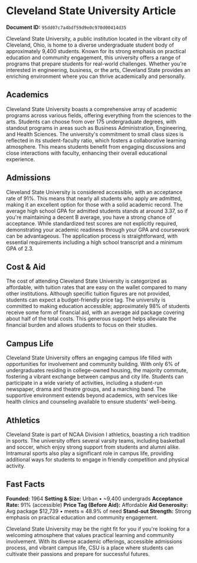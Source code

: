 # Cleveland State University Article

**Document ID:** `95dd07c7a4bdf59d9e0c970d00414d35`

Cleveland State University, a public institution located in the vibrant city of Cleveland, Ohio, is home to a diverse undergraduate student body of approximately 9,400 students. Known for its strong emphasis on practical education and community engagement, this university offers a range of programs that prepare students for real-world challenges. Whether you're interested in engineering, business, or the arts, Cleveland State provides an enriching environment where you can thrive academically and personally.

## Academics
Cleveland State University boasts a comprehensive array of academic programs across various fields, offering everything from the sciences to the arts. Students can choose from over 175 undergraduate degrees, with standout programs in areas such as Business Administration, Engineering, and Health Sciences. The university's commitment to small class sizes is reflected in its student-faculty ratio, which fosters a collaborative learning atmosphere. This means students benefit from engaging discussions and close interactions with faculty, enhancing their overall educational experience.

## Admissions
Cleveland State University is considered accessible, with an acceptance rate of 91%. This means that nearly all students who apply are admitted, making it an excellent option for those with a solid academic record. The average high school GPA for admitted students stands at around 3.37, so if you're maintaining a decent B average, you have a strong chance of acceptance. While standardized test scores are not explicitly required, demonstrating your academic readiness through your GPA and coursework can be advantageous. The application process is straightforward, with essential requirements including a high school transcript and a minimum GPA of 2.3.

## Cost & Aid
The cost of attending Cleveland State University is categorized as affordable, with tuition rates that are easy on the wallet compared to many other institutions. Although specific tuition figures are not provided, students can expect a budget-friendly price tag. The university is committed to making education accessible; approximately 98% of students receive some form of financial aid, with an average aid package covering about half of the total costs. This generous support helps alleviate the financial burden and allows students to focus on their studies.

## Campus Life
Cleveland State University offers an engaging campus life filled with opportunities for involvement and community building. With only 6% of undergraduates residing in college-owned housing, the majority commute, fostering a vibrant exchange between campus and city life. Students can participate in a wide variety of activities, including a student-run newspaper, drama and theatre groups, and a marching band. The supportive environment extends beyond academics, with services like health clinics and counseling available to ensure students' well-being.

## Athletics
Cleveland State is part of NCAA Division I athletics, boasting a rich tradition in sports. The university offers several varsity teams, including basketball and soccer, which enjoy strong support from students and alumni alike. Intramural sports also play a significant role in campus life, providing additional ways for students to engage in friendly competition and physical activity.

## Fast Facts
**Founded:** 1964
**Setting & Size:** Urban • ~9,400 undergrads
**Acceptance Rate:** 91% (accessible)
**Price Tag (Before Aid):** Affordable
**Aid Generosity:** Avg package $12,739 • meets ≈ 48.9% of need
**Stand-out Strength:** Strong emphasis on practical education and community engagement.

Cleveland State University may be the right fit for you if you're looking for a welcoming atmosphere that values practical learning and community involvement. With its diverse academic offerings, accessible admissions process, and vibrant campus life, CSU is a place where students can cultivate their passions and prepare for successful futures.
